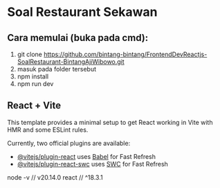 # Soal Restaurant Sekawan

## Cara memulai (buka pada cmd): 
1. git clone https://github.com/bintang-bintang/FrontendDevReactjs-SoalRestaurant-BintangAjiWibowo.git
2. masuk pada folder tersebut
3. npm install
4. npm run dev

## React + Vite

This template provides a minimal setup to get React working in Vite with HMR and some ESLint rules.

Currently, two official plugins are available:

- [@vitejs/plugin-react](https://github.com/vitejs/vite-plugin-react/blob/main/packages/plugin-react/README.md) uses [Babel](https://babeljs.io/) for Fast Refresh
- [@vitejs/plugin-react-swc](https://github.com/vitejs/vite-plugin-react-swc) uses [SWC](https://swc.rs/) for Fast Refresh

node -v // v20.14.0
react // ^18.3.1
